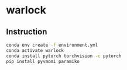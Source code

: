 # warlock

## Instruction

```bash
conda env create -f environment.yml
conda activate warlock
conda install pytorch torchvision -c pytorch
pip install pyvmomi paramiko
```

